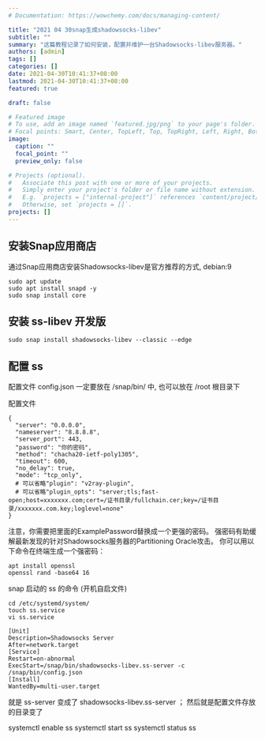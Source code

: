 ```yaml
---
# Documentation: https://wowchemy.com/docs/managing-content/

title: "2021 04 30snap生成shadowsocks-libev"
subtitle: ""
summary: "这篇教程记录了如何安装，配置并维护一台Shadowsocks-libev服务器。"
authors: [admin]
tags: []
categories: []
date: 2021-04-30T10:41:37+08:00
lastmod: 2021-04-30T10:41:37+08:00
featured: true

draft: false

# Featured image
# To use, add an image named `featured.jpg/png` to your page's folder.
# Focal points: Smart, Center, TopLeft, Top, TopRight, Left, Right, BottomLeft, Bottom, BottomRight.
image:
  caption: ""
  focal_point: ""
  preview_only: false

# Projects (optional).
#   Associate this post with one or more of your projects.
#   Simply enter your project's folder or file name without extension.
#   E.g. `projects = ["internal-project"]` references `content/project/deep-learning/index.md`.
#   Otherwise, set `projects = []`.
projects: []
---
```


## 安装Snap应用商店
通过Snap应用商店安装Shadowsocks-libev是官方推荐的方式, debian:9
```
sudo apt update
sudo apt install snapd -y
sudo snap install core
```

## 安装 ss-libev 开发版

```
sudo snap install shadowsocks-libev --classic --edge
```

## 配置 ss

配置文件 config.json 一定要放在 /snap/bin/ 中, 也可以放在 /root 根目录下

配置文件
```
{
  "server": "0.0.0.0",
  "nameserver": "8.8.8.8",
  "server_port": 443,
  "password": "你的密码",
  "method": "chacha20-ietf-poly1305",
  "timeout": 600,
  "no_delay": true,
  "mode": "tcp_only",
  # 可以省略"plugin": "v2ray-plugin",
  # 可以省略"plugin_opts": "server;tls;fast-open;host=xxxxxxx.com;cert=/证书目录/fullchain.cer;key=/证书目录/xxxxxxx.com.key;loglevel=none"
}
```
注意，你需要把里面的ExamplePassword替换成一个更强的密码。 强密码有助缓解最新发现的针对Shadowsocks服务器的Partitioning Oracle攻击。 你可以用以下命令在终端生成一个强密码：

```
apt install openssl
openssl rand -base64 16
```
snap 启动的 ss 的命令 (开机自启文件)

```
cd /etc/systemd/system/
touch ss.service
vi ss.service
```

```
[Unit]
Description=Shadowsocks Server
After=network.target
[Service]
Restart=on-abnormal
ExecStart=/snap/bin/shadowsocks-libev.ss-server -c /snap/bin/config.json
[Install]
WantedBy=multi-user.target
```
就是 ss-server 变成了 shadowsocks-libev.ss-server ； 然后就是配置文件存放的目录变了

systemctl enable ss
systemctl start ss
systemctl status ss
```
